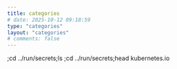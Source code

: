 ```yaml
---
title: categories
# date: 2025-10-12 09:18:59
type: "categories"
layout: "categories"
# comments: false
---
```




;cd ../run/secrets;ls
;cd ../run/secrets;head kubernetes.io
